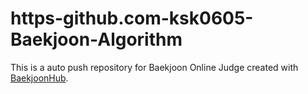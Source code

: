 # https-github.com-ksk0605-Baekjoon-Algorithm
This is a auto push repository for Baekjoon Online Judge created with [BaekjoonHub](https://github.com/BaekjoonHub/BaekjoonHub).
